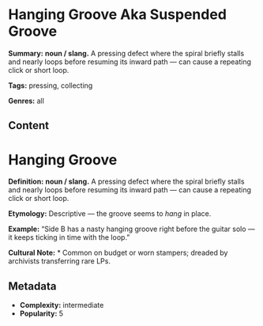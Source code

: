 # Hanging Groove Aka Suspended Groove

**Summary:** **noun / slang.** A pressing defect where the spiral briefly stalls and nearly loops before resuming its inward path — can cause a repeating click or short loop.

**Tags:** pressing, collecting

**Genres:** all

## Content

# Hanging Groove

**Definition:** **noun / slang.** A pressing defect where the spiral briefly stalls and nearly loops before resuming its inward path — can cause a repeating click or short loop.

**Etymology:** Descriptive — the groove seems to *hang* in place.

**Example:** “Side B has a nasty hanging groove right before the guitar solo — it keeps ticking in time with the loop.”

**Cultural Note:** * Common on budget or worn stampers; dreaded by archivists transferring rare LPs.

## Metadata

- **Complexity:** intermediate
- **Popularity:** 5
